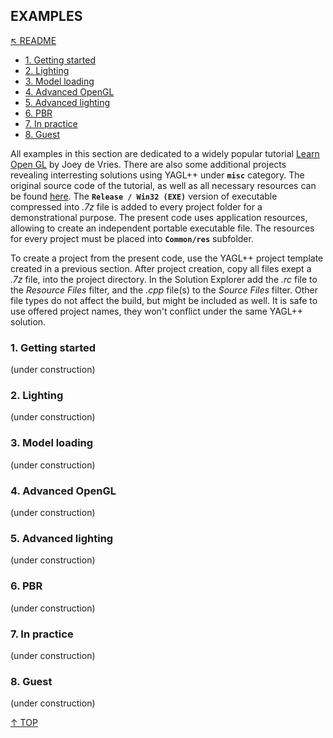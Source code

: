 ## EXAMPLES
[&nwarr; README](../README.md)<br>
- [1. Getting started](EXAMPLES.md#1-getting-started)
- [2. Lighting](EXAMPLES.md#2-lighting)
- [3. Model loading](EXAMPLES.md#3-model-loading)
- [4. Advanced OpenGL](EXAMPLES.md#4-advanced-opengl)
- [5. Advanced lighting](EXAMPLES.md#5-advanced-lighting)
- [6. PBR](EXAMPLES.md#6-pbr)
- [7. In practice](EXAMPLES.md#7-in-practice)
- [8. Guest](EXAMPLES.md#8-guest)

All examples in this section are dedicated to a widely popular tutorial [Learn Open GL](https://learnopengl.com/) by Joey de Vries. There are also some additional projects revealing interresting solutions using YAGL++ under **`misc`** category. The original source code of the tutorial, as well as all necessary resources can be found [here](https://github.com/JoeyDeVries/LearnOpenGL). The **`Release / Win32 (EXE)`** version of executable compressed into _.7z_ file is added to every project folder for a demonstrational purpose. The present code uses application resources, allowing to create an independent portable executable file. The resources for every project must be placed into **`Common/res`** subfolder.

To create a project from the present code, use the YAGL++ project template created in a previous section. After project creation, copy all files exept a _.7z_ file, into the project directory. In the Solution Explorer add the _.rc_ file to the _Resource Files_ filter, and the _.cpp_ file(s) to the _Source Files_ filter. Other file types do not affect the build, but might be included as well. It is safe to use offered project names, they won't conflict under the same YAGL++ solution.

### 1. Getting started
(under construction)

### 2. Lighting
(under construction)

### 3. Model loading
(under construction)

### 4. Advanced OpenGL
(under construction)

### 5. Advanced lighting
(under construction)

### 6. PBR
(under construction)

### 7. In practice
(under construction)

### 8. Guest
(under construction)

[&uarr; TOP](EXAMPLES.md#examples)
